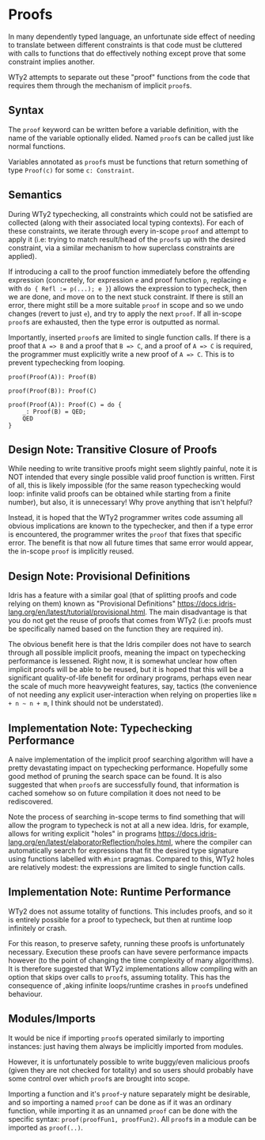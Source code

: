 # Proofs

In many dependently typed language, an unfortunate side effect of needing to translate between different constraints is that code must be cluttered with calls to functions that do effectively nothing except prove that some constraint implies another.

WTy2 attempts to separate out these "proof" functions from the code that requires them through the mechanism of implicit `proof`s.

## Syntax

The `proof` keyword can be written before a variable definition, with the name of the variable optionally elided. Named `proof`s can be called just like normal functions.

Variables annotated as `proof`s must be functions that return something of type `Proof(c)` for some `c: Constraint`.

## Semantics

During WTy2 typechecking, all constraints which could not be satisfied are collected (along with their associated local typing contexts). For each of these constraints, we iterate through every in-scope `proof` and attempt to apply it (i.e: trying to match result/head of the `proof`s up with the desired constraint, via a similar mechanism to how superclass constraints are applied).

If introducing a call to the proof function immediately before the offending expression (concretely, for expression `e` and proof function `p`, replacing `e` with `do { Refl := p(...); e }`) allows the expression to typecheck, then we are done, and move on to the next stuck constraint. If there is still an error, there might still be a more suitable `proof` in scope and so we undo changes (revert to just `e`), and try to apply the next `proof`. If all in-scope `proof`s are exhausted, then the type error is outputted as normal.

Importantly, inserted `proof`s are limited to single function calls. If there is a proof that `A => B` and a proof that `B => C`, and a proof of `A => C` is required, the programmer must explicitly write a new proof of `A => C`. This is to prevent typechecking from looping.

```WTy2
proof(Proof(A)): Proof(B)

proof(Proof(B)): Proof(C)

proof(Proof(A)): Proof(C) = do {
    _: Proof(B) = QED;
    QED
}
```

## Design Note: Transitive Closure of Proofs

While needing to write transitive proofs might seem slightly painful, note it is NOT intended that every single possible valid proof function is written. First of all, this is likely impossible (for the same reason typechecking would loop: infinite valid proofs can be obtained while starting from a finite number), but also, it is unnecessary! Why prove anything that isn't helpful?

Instead, it is hoped that the WTy2 programmer writes code assuming all obvious implications are known to the typechecker, and then if a type error is encountered, the programmer writes the `proof` that fixes that specific error. The benefit is that now all future times that same error would appear, the in-scope `proof` is implicitly reused.

## Design Note: Provisional Definitions

Idris has a feature with a similar goal (that of splitting proofs and code relying on them) known as "Provisional Definitions" https://docs.idris-lang.org/en/latest/tutorial/provisional.html. The main disadvantage is that you do not get the reuse of proofs that comes from WTy2 (i.e: proofs must be specifically named based on the function they are required in).

The obvious benefit here is that the Idris compiler does not have to search through all possible implicit proofs, meaning the impact on typechecking performance is lessened. Right now, it is somewhat unclear how often implicit proofs will be able to be reused, but it is hoped that this will be a significant quality-of-life benefit for ordinary programs, perhaps even near the scale of much more heavyweight features, say, tactics (the convenience of not needing any explicit user-interaction when relying on properties like `m + n ~ n + m`, I think should not be understated).

## Implementation Note: Typechecking Performance

A naive implementation of the implicit proof searching algorithm will have a pretty devastating impact on typechecking performance. Hopefully some good method of pruning the search space can be found. It is also suggested that when `proof`s are successfully found, that information is cached somehow so on future compilation it does not need to be rediscovered.

Note the process of searching in-scope terms to find something that will allow the program to typecheck is not at all a new idea. Idris, for example, allows for writing explicit "holes" in programs https://docs.idris-lang.org/en/latest/elaboratorReflection/holes.html, where the compiler can automatically search for expressions that fit the desired type signature using functions labelled with `#hint` pragmas. Compared to this, WTy2 holes are relatively modest: the expressions are limited to single function calls.

## Implementation Note: Runtime Performance

WTy2 does not assume totality of functions. This includes proofs, and so it is entirely possible for a proof to typecheck, but then at runtime loop infinitely or crash.

For this reason, to preserve safety, running these proofs is unfortunately necessary. Execution these proofs can have severe performance impacts however (to the point of changing the time complexity of many algorithms). It is therefore suggested that WTy2 implementations allow compiling with an option that skips over calls to `proof`s, assuming totality. This has the consequence of ,aking infinite loops/runtime crashes in `proof`s undefined behaviour.

## Modules/Imports

It would be nice if importing `proof`s operated similarly to importing instances: just having them always be implicitly imported from modules.

However, it is unfortunately possible to write buggy/even malicious proofs (given they are not checked for totality) and so users should probably have some control over which `proof`s are brought into scope.

Importing a function and it's `proof`-y nature separately might be desirable, and so importing a named `proof` can be done as if it was an ordinary function, while importing it as an unnamed `proof` can be done with the specific syntax: `proof(proofFun1, proofFun2)`. All `proof`s in a module can be imported as `proof(..)`.
